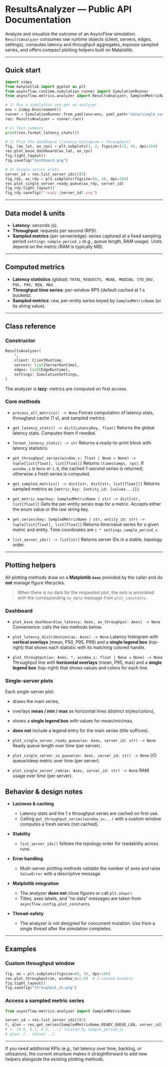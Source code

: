 # ResultsAnalyzer — Public API Documentation

Analyze and visualize the outcome of an AsyncFlow simulation.
`ResultsAnalyzer` consumes raw runtime objects (client, servers, edges, settings),
computes latency and throughput aggregates, exposes sampled series, and offers
compact plotting helpers built on Matplotlib.

---

## Quick start

```python
import simpy
from matplotlib import pyplot as plt
from asyncflow.runtime.simulation_runner import SimulationRunner
from asyncflow.metrics.analyzer import ResultsAnalyzer, SampledMetricName

# 1) Run a simulation and get an analyzer
env = simpy.Environment()
runner = SimulationRunner.from_yaml(env=env, yaml_path="data/single_server.yml")
res: ResultsAnalyzer = runner.run()

# 2) Text summary
print(res.format_latency_stats())

# 3) Plot the dashboard (latency histogram + throughput)
fig, (ax_lat, ax_rps) = plt.subplots(1, 2, figsize=(12, 4), dpi=160)
res.plot_base_dashboard(ax_lat, ax_rps)
fig.tight_layout()
fig.savefig("dashboard.png")

# 4) Single-server plots
server_id = res.list_server_ids()[0]
fig_rdy, ax_rdy = plt.subplots(figsize=(8, 4), dpi=160)
res.plot_single_server_ready_queue(ax_rdy, server_id)
fig_rdy.tight_layout()
fig_rdy.savefig(f"ready_{server_id}.png")
```

---

## Data model & units

* **Latency**: seconds (s).
* **Throughput**: requests per second (RPS).
* **Sampled metrics** (per server/edge): series captured at a fixed sampling
  period `settings.sample_period_s` (e.g., queue length, RAM usage).
  Units depend on the metric (RAM is typically MB).

---

## Computed metrics

* **Latency statistics** (global):
  `TOTAL_REQUESTS, MEAN, MEDIAN, STD_DEV, P95, P99, MIN, MAX`.
* **Throughput time series**: per-window RPS (default cached at 1 s buckets).
* **Sampled metrics**: raw, per-entity series keyed by
  `SampledMetricName` (or its string value).

---

## Class reference

### Constructor

```python
ResultsAnalyzer(
    *,
    client: ClientRuntime,
    servers: list[ServerRuntime],
    edges: list[EdgeRuntime],
    settings: SimulationSettings,
)
```

The analyzer is **lazy**: metrics are computed on first access.

### Core methods

* `process_all_metrics() -> None`
  Forces computation of latency stats, throughput cache (1 s), and sampled metrics.

* `get_latency_stats() -> dict[LatencyKey, float]`
  Returns the global latency stats. Computes them if needed.

* `format_latency_stats() -> str`
  Returns a ready-to-print block with latency statistics.

* `get_throughput_series(window_s: float | None = None) -> tuple[list[float], list[float]]`
  Returns `(timestamps, rps)`. If `window_s` is `None` or `1.0`, the cached
  1-second series is returned; otherwise a fresh series is computed.

* `get_sampled_metrics() -> dict[str, dict[str, list[float]]]`
  Returns sampled metrics as `{metric_key: {entity_id: [values...]}}`.

* `get_metric_map(key: SampledMetricName | str) -> dict[str, list[float]]`
  Gets the per-entity series map for a metric. Accepts either the enum value or
  the raw string key.

* `get_series(key: SampledMetricName | str, entity_id: str) -> tuple[list[float], list[float]]`
  Returns time/value series for a given metric and entity.
  Time coordinates are `i * settings.sample_period_s`.

* `list_server_ids() -> list[str]`
  Returns server IDs in a stable, topology order.

---

## Plotting helpers

All plotting methods draw on a **Matplotlib `Axes`** provided by the caller and
do **not** manage figure lifecycles.

> When there is no data for the requested plot, the axis is annotated with the
> corresponding `no_data` message from `plot_constants`.

### Dashboard

* `plot_base_dashboard(ax_latency: Axes, ax_throughput: Axes) -> None`
  Convenience: calls the two methods below.

* `plot_latency_distribution(ax: Axes) -> None`
  Latency histogram with **vertical overlays** (mean, P50, P95, P99) and a
  **single legend box** (top-right) that shows each statistic with its matching
  colored handle.

* `plot_throughput(ax: Axes, *, window_s: float | None = None) -> None`
  Throughput line with **horizontal overlays** (mean, P95, max) and a
  **single legend box** (top-right) that shows values and colors for each line.

### Single-server plots

Each single-server plot:

* draws the main series,

* overlays **mean / min / max** as horizontal lines (distinct styles/colors),

* shows a **single legend box** with values for mean/min/max,

* **does not** include a legend entry for the main series (title suffices).

* `plot_single_server_ready_queue(ax: Axes, server_id: str) -> None`
  Ready queue length over time (per server).

* `plot_single_server_io_queue(ax: Axes, server_id: str) -> None`
  I/O queue/sleep metric over time (per server).

* `plot_single_server_ram(ax: Axes, server_id: str) -> None`
  RAM usage over time (per server).

## Behavior & design notes

* **Laziness & caching**

  * Latency stats and the 1 s throughput series are cached on first use.
  * Calling `get_throughput_series(window_s=...)` with a custom window computes
    a fresh series (not cached).

* **Stability**

  * `list_server_ids()` follows the topology order for readability across runs.

* **Error handling**

  * Multi-server plotting methods validate the number of axes and raise
    `ValueError` with a descriptive message.

* **Matplotlib integration**

  * The analyzer **does not** close figures or call `plt.show()`.
  * Titles, axes labels, and “no data” messages are taken from
    `asyncflow.config.plot_constants`.

* **Thread-safety**

  * The analyzer is not designed for concurrent mutation. Use from a single
    thread after the simulation completes.

---

## Examples

### Custom throughput window

```python
fig, ax = plt.subplots(figsize=(8, 3), dpi=160)
res.plot_throughput(ax, window_s=2.0)  # 2-second buckets
fig.tight_layout()
fig.savefig("throughput_2s.png")
```

### Access a sampled metric series

```python
from asyncflow.metrics.analyzer import SampledMetricName

server_id = res.list_server_ids()[0]
t, qlen = res.get_series(SampledMetricName.READY_QUEUE_LEN, server_id)
# t: [0.0, 0.1, 0.2, ...] (scaled by sample_period_s)
# qlen: [.. values ..]
```

---

If you need additional KPIs (e.g., tail latency over time, backlog, or
utilization), the current structure makes it straightforward to add new helpers
alongside the existing plotting methods.
